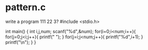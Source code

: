 # pattern.c
write a program 111 22 3?
#include <stdio.h>

int main()
{
    int i,j,num;
    scanf("%d",&num);
    for(i=0;i<num;i++){
        for(j=0;j<i;j++){
            printf(" ");
        }
        for(j=i;j<num;j++){
            printf("%d",i+1);
        }
        printf("\n");
    }
}
